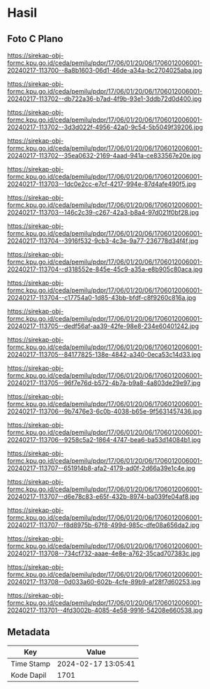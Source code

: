 # Hasil

## Foto C Plano

https://sirekap-obj-formc.kpu.go.id/ceda/pemilu/pdpr/17/06/01/20/06/1706012006001-20240217-113700--8a8b1603-06d1-46de-a34a-bc2704025aba.jpg

https://sirekap-obj-formc.kpu.go.id/ceda/pemilu/pdpr/17/06/01/20/06/1706012006001-20240217-113702--db722a36-b7ad-4f9b-93e1-3ddb72d0d400.jpg

https://sirekap-obj-formc.kpu.go.id/ceda/pemilu/pdpr/17/06/01/20/06/1706012006001-20240217-113702--3d3d022f-4956-42a0-9c54-5b5049f39206.jpg

https://sirekap-obj-formc.kpu.go.id/ceda/pemilu/pdpr/17/06/01/20/06/1706012006001-20240217-113702--35ea0632-2169-4aad-941a-ce833567e20e.jpg

https://sirekap-obj-formc.kpu.go.id/ceda/pemilu/pdpr/17/06/01/20/06/1706012006001-20240217-113703--1dc0e2cc-e7cf-4217-994e-87d4afe490f5.jpg

https://sirekap-obj-formc.kpu.go.id/ceda/pemilu/pdpr/17/06/01/20/06/1706012006001-20240217-113703--146c2c39-c267-42a3-b8a4-97d021f0bf28.jpg

https://sirekap-obj-formc.kpu.go.id/ceda/pemilu/pdpr/17/06/01/20/06/1706012006001-20240217-113704--3916f532-9cb3-4c3e-9a77-236778d34f4f.jpg

https://sirekap-obj-formc.kpu.go.id/ceda/pemilu/pdpr/17/06/01/20/06/1706012006001-20240217-113704--d318552e-845e-45c9-a35a-e8b905c80aca.jpg

https://sirekap-obj-formc.kpu.go.id/ceda/pemilu/pdpr/17/06/01/20/06/1706012006001-20240217-113704--c17754a0-1d85-43bb-bfdf-c8f9260c816a.jpg

https://sirekap-obj-formc.kpu.go.id/ceda/pemilu/pdpr/17/06/01/20/06/1706012006001-20240217-113705--dedf56af-aa39-42fe-98e8-234e60401242.jpg

https://sirekap-obj-formc.kpu.go.id/ceda/pemilu/pdpr/17/06/01/20/06/1706012006001-20240217-113705--84177825-138e-4842-a340-0eca53c14d33.jpg

https://sirekap-obj-formc.kpu.go.id/ceda/pemilu/pdpr/17/06/01/20/06/1706012006001-20240217-113705--96f7e76d-b572-4b7a-b9a8-4a803de29e97.jpg

https://sirekap-obj-formc.kpu.go.id/ceda/pemilu/pdpr/17/06/01/20/06/1706012006001-20240217-113706--9b7476e3-6c0b-4038-b65e-9f5631457436.jpg

https://sirekap-obj-formc.kpu.go.id/ceda/pemilu/pdpr/17/06/01/20/06/1706012006001-20240217-113706--9258c5a2-1864-4747-bea6-ba53d14084b1.jpg

https://sirekap-obj-formc.kpu.go.id/ceda/pemilu/pdpr/17/06/01/20/06/1706012006001-20240217-113707--651914b8-afa2-4179-ad0f-2d66a39e1c4e.jpg

https://sirekap-obj-formc.kpu.go.id/ceda/pemilu/pdpr/17/06/01/20/06/1706012006001-20240217-113707--d6e78c83-e65f-432b-8974-ba039fe04af8.jpg

https://sirekap-obj-formc.kpu.go.id/ceda/pemilu/pdpr/17/06/01/20/06/1706012006001-20240217-113707--f8d8975b-67f8-499d-985c-dfe08a656da2.jpg

https://sirekap-obj-formc.kpu.go.id/ceda/pemilu/pdpr/17/06/01/20/06/1706012006001-20240217-113708--734cf732-aaae-4e8e-a762-35cad707383c.jpg

https://sirekap-obj-formc.kpu.go.id/ceda/pemilu/pdpr/17/06/01/20/06/1706012006001-20240217-113708--0d033a60-602b-4cfe-89b9-af28f7d60253.jpg

https://sirekap-obj-formc.kpu.go.id/ceda/pemilu/pdpr/17/06/01/20/06/1706012006001-20240217-113701--4fd3002b-4085-4e58-9916-54208e660538.jpg


## Metadata

| Key        | Value               |
| ---------- | ------------------- |
| Time Stamp | 2024-02-17 13:05:41 |
| Kode Dapil | 1701                |



